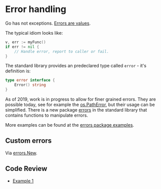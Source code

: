 # Error handling

Go has not exceptions. [Errors are values](https://blog.golang.org/errors-are-values).

The typical idiom looks like:

```go
v, err := myFunc()
if err != nil {
    // Handle error, report to caller or fail.
}
```

The standard library provides an predeclared type called `error` - it's definition is:

```go
type error interface {
	Error() string
}
```

As of 2019, work is in progress to allow for finer grained errors. They are
possible today, see for example the
[os.PathError](https://golang.org/pkg/os/#PathError), but their usage can be
simplified. There is a new package [errors](https://golang.org/pkg/errors/) in
the standard library that contains functions to manipulate errors.

More examples can be found at the [errors package
examples](https://golang.org/pkg/errors/).


## Custom errors

Via [errors.New](https://golang.org/pkg/errors/#New).

## Code Review

* [Example 1](example1/main.go)
